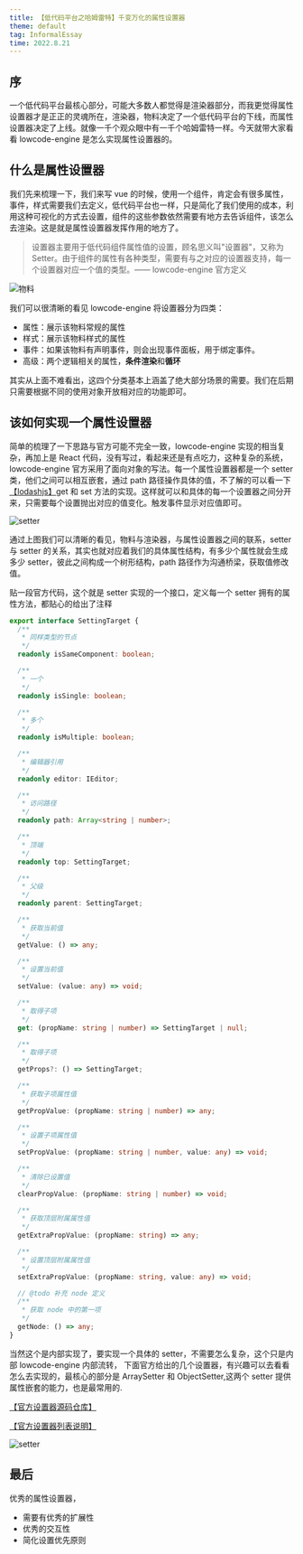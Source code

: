 ```yaml
---
title: 【低代码平台之哈姆雷特】千变万化的属性设置器
theme: default
tag: InformalEssay
time: 2022.8.21
---
```


## 序

一个低代码平台最核心部分，可能大多数人都觉得是渲染器部分，而我更觉得属性设置器才是正正的灵魂所在，渲染器，物料决定了一个低代码平台的下线，而属性设置器决定了上线。就像一千个观众眼中有一千个哈姆雷特一样。今天就带大家看看 lowcode-engine 是怎么实现属性设置器的。

## 什么是属性设置器

我们先来梳理一下，我们来写 vue 的时候，使用一个组件，肯定会有很多属性，事件，样式需要我们去定义，低代码平台也一样，只是简化了我们使用的成本，利用这种可视化的方式去设置，组件的这些参数依然需要有地方去告诉组件，该怎么去渲染。这是就是属性设置器发挥作用的地方了。

> 设置器主要用于低代码组件属性值的设置，顾名思义叫"设置器"，又称为 Setter。由于组件的属性有各种类型，需要有与之对应的设置器支持，每一个设置器对应一个值的类型。—— lowcode-engine 官方定义

![物料](/articles/setter.png)

我们可以很清晰的看见 lowcode-engine 将设置器分为四类：

- 属性：展示该物料常规的属性
- 样式：展示该物料样式的属性
- 事件：如果该物料有声明事件，则会出现事件面板，用于绑定事件。
- 高级：两个逻辑相关的属性，**条件渲染**和**循环**

其实从上面不难看出，这四个分类基本上涵盖了绝大部分场景的需要。我们在后期只需要根据不同的使用对象开放相对应的功能即可。

## 该如何实现一个属性设置器

简单的梳理了一下思路与官方可能不完全一致，lowcode-engine 实现的相当复杂，再加上是 React 代码，没有写过，看起来还是有点吃力，这种复杂的系统，lowcode-engine 官方采用了面向对象的写法。每一个属性设置器都是一个 setter 类，他们之间可以相互嵌套，通过 path 路径操作具体的值，不了解的可以看一下[【lodashjs】](https://www.lodashjs.com/)get 和 set 方法的实现。这样就可以和具体的每一个设置器之间分开来，只需要每个设置抛出对应的值变化。触发事件显示对应值即可。

![setter](/articles/setter1.png)

通过上图我们可以清晰的看见，物料与渲染器，与属性设置器之间的联系，setter 与 setter 的关系，其实也就对应着我们的具体属性结构，有多少个属性就会生成多少 setter，彼此之间构成一个树形结构，path 路径作为沟通桥梁，获取值修改值。

贴一段官方代码，这个就是 setter 实现的一个接口，定义每一个 setter 拥有的属性方法，都贴心的给出了注释

```typescript
export interface SettingTarget {
  /**
   * 同样类型的节点
   */
  readonly isSameComponent: boolean;

  /**
   * 一个
   */
  readonly isSingle: boolean;

  /**
   * 多个
   */
  readonly isMultiple: boolean;

  /**
   * 编辑器引用
   */
  readonly editor: IEditor;

  /**
   * 访问路径
   */
  readonly path: Array<string | number>;

  /**
   * 顶端
   */
  readonly top: SettingTarget;

  /**
   * 父级
   */
  readonly parent: SettingTarget;

  /**
   * 获取当前值
   */
  getValue: () => any;

  /**
   * 设置当前值
   */
  setValue: (value: any) => void;

  /**
   * 取得子项
   */
  get: (propName: string | number) => SettingTarget | null;

  /**
   * 取得子项
   */
  getProps?: () => SettingTarget;

  /**
   * 获取子项属性值
   */
  getPropValue: (propName: string | number) => any;

  /**
   * 设置子项属性值
   */
  setPropValue: (propName: string | number, value: any) => void;

  /**
   * 清除已设置值
   */
  clearPropValue: (propName: string | number) => void;

  /**
   * 获取顶层附属属性值
   */
  getExtraPropValue: (propName: string) => any;

  /**
   * 设置顶层附属属性值
   */
  setExtraPropValue: (propName: string, value: any) => void;

  // @todo 补充 node 定义
  /**
   * 获取 node 中的第一项
   */
  getNode: () => any;
}
```

当然这个是内部实现了，要实现一个具体的 setter，不需要怎么复杂，这个只是内部 lowcode-engine 内部流转，
下面官方给出的几个设置器，有兴趣可以去看看怎么去实现的，最核心的部分是 ArraySetter 和 ObjectSetter,这两个 setter 提供属性嵌套的能力，也是最常用的.

[【官方设置器源码仓库】](https://github.com/alibaba/lowcode-engine-ext)

[【官方设置器列表说明】](https://www.yuque.com/lce/doc/oc220p#fl46)

![setter](/articles/setter2.png)

## 最后

优秀的属性设置器，

- 需要有优秀的扩展性
- 优秀的交互性
- 简化设置优先原则
